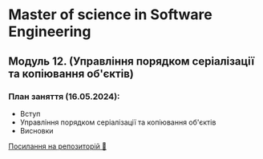 # Master of science in Software Engineering

## Модуль 12. (Управління порядком серіалізації та копіювання об'єктів)

### План заняття (16.05.2024):

- Вступ
- Управління порядком серіалізації та копіювання об'єктів
- Висновки

[Посилання на репозиторій 🍫](https://github.com/OlegAndrus12/GoITPythonCourseV2)
